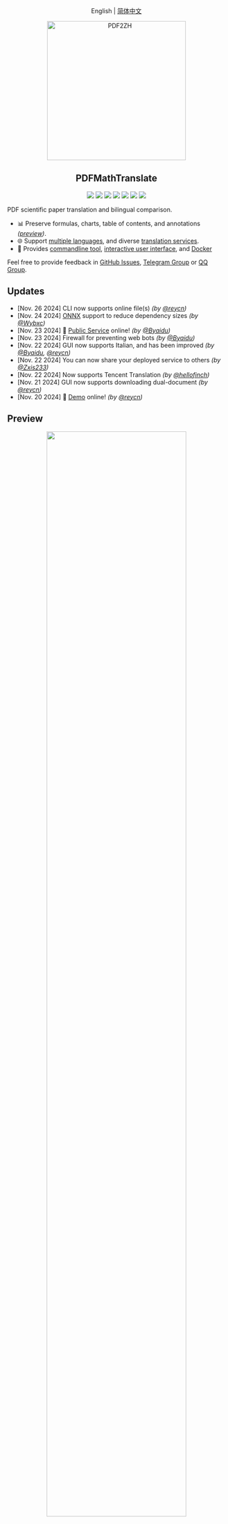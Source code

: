 <div align="center">

English | [简体中文](README_zh-CN.md)

<img src="./docs/images/banner.png" width="320px"  alt="PDF2ZH"/>  

<h2 id="title">PDFMathTranslate</h2>

<p>
  <!-- PyPI -->
  <a href="https://pypi.org/project/pdf2zh/">
    <img src="https://img.shields.io/pypi/v/pdf2zh"></a>
  <a href="https://pepy.tech/projects/pdf2zh">
    <img src="https://static.pepy.tech/badge/pdf2zh"></a>
  <a href="https://hub.docker.com/repository/docker/byaidu/pdf2zh">
    <img src="https://img.shields.io/docker/pulls/byaidu/pdf2zh"></a>
  <!-- License -->
  <a href="./LICENSE">
    <img src="https://img.shields.io/github/license/Byaidu/PDFMathTranslate"></a>
  <a href="https://huggingface.co/spaces/reycn/PDFMathTranslate-Docker">
    <img src="https://img.shields.io/badge/%F0%9F%A4%97-Online%20Demo-FF9E0D"></a>
  <a href="https://github.com/Byaidu/PDFMathTranslate/pulls">
    <img src="https://img.shields.io/badge/contributions-welcome-green"></a>
  <a href="https://t.me/+Z9_SgnxmsmA5NzBl">
    <img src="https://img.shields.io/badge/Telegram-2CA5E0?style=flat-squeare&logo=telegram&logoColor=white"></a>
</p>

</div>

PDF scientific paper translation and bilingual comparison.

- 📊 Preserve formulas, charts, table of contents, and annotations *([preview](#preview))*.
- 🌐 Support [multiple languages](#language), and diverse [translation services](#services).
- 🤖 Provides [commandline tool](#usage), [interactive user interface](#gui), and [Docker](#docker)

Feel free to provide feedback in [GitHub Issues](https://github.com/Byaidu/PDFMathTranslate/issues), [Telegram Group](https://t.me/+Z9_SgnxmsmA5NzBl) or [QQ Group](https://qm.qq.com/q/DixZCxQej0).

<h2 id="updates">Updates</h2>

- [Nov. 26 2024] CLI now supports online file(s) *(by [@reycn](https://github.com/reycn))*  
- [Nov. 24 2024] [ONNX](https://github.com/onnx/onnx) support to reduce dependency sizes *(by [@Wybxc](https://github.com/Wybxc))*  
- [Nov. 23 2024] 🌟 [Public Service](#demo)  online! *(by [@Byaidu](https://github.com/Byaidu))*  
- [Nov. 23 2024] Firewall for preventing web bots *(by [@Byaidu](https://github.com/Byaidu))*  
- [Nov. 22 2024] GUI now supports Italian, and has been improved *(by [@Byaidu](https://github.com/Byaidu), [@reycn](https://github.com/reycn))*  
- [Nov. 22 2024] You can now share your deployed service to others *(by [@Zxis233](https://github.com/Zxis233))*  
- [Nov. 22 2024] Now supports Tencent Translation *(by [@hellofinch](https://github.com/hellofinch))*  
- [Nov. 21 2024] GUI now supports downloading dual-document *(by [@reycn](https://github.com/reycn))*  
- [Nov. 20 2024] 🌟 [Demo](#demo)  online! *(by [@reycn](https://github.com/reycn))*  

<h2 id="preview">Preview</h2>

<div align="center">
<img src="./docs/images/preview.gif" width="80%"/>
</div>

<h2 id="demo">Public Service 🌟</h2>

### Free Service (<https://pdf2zh.com/>)

You can try our [public service](https://pdf2zh.com/) online without installation.  

### Hugging Face Demo

You can try [our demo on HuggingFace](https://huggingface.co/spaces/reycn/PDFMathTranslate-Docker) without installation.
Note that the computing resources of the demo are limited, so please avoid abusing them.

<h2 id="install">Installation and Usage</h2>

We provide four methods for using this project: [Commandline](#cmd), [Portable](#portable), [GUI](#gui), and [Docker](#docker).

<h3 id="cmd">Method I. Commandline</h3>

  1. Python installed (3.8 <= version <= 3.12)
  2. Install our package:

      ```bash
      pip install pdf2zh
      ```

  3. Execute translation, files generated in [current working directory](https://chatgpt.com/share/6745ed36-9acc-800e-8a90-59204bd13444):

      ```bash
      pdf2zh document.pdf
      ```

<h3 id="portable">Method II. Portable</h3>

No need to pre-install Python environment

Download [setup.bat](https://raw.githubusercontent.com/Byaidu/PDFMathTranslate/refs/heads/main/setup.bat) and double-click to run

<h3 id="gui">Method III. GUI</h3>

1. Python installed (3.8 <= version <= 3.12)
2. Install our package:

      ```bash
      pip install pdf2zh
      ```

3. Start using in browser:

      ```bash
      pdf2zh -i
      ```

4. If your browswer has not been started automatically, goto

    ```bash
    http://localhost:7860/
    ```

    <img src="./docs/images/gui.gif" width="500"/>

See [documentation for GUI](./docs/README_GUI.md) for more details.

<h3 id="docker">Method IV. Docker</h3>

1. Pull and run:

    ```bash
    docker pull byaidu/pdf2zh
    docker run -d -p 7860:7860 byaidu/pdf2zh
    ```

2. Open in browser:

    ```
    http://localhost:7860/
    ```

For docker deployment on cloud service:

<div>
<a href="https://www.heroku.com/deploy?template=https://github.com/Byaidu/PDFMathTranslate">
  <img src="https://www.herokucdn.com/deploy/button.svg" alt="Deploy" height="26"></a>
<a href="https://render.com/deploy">
  <img src="https://render.com/images/deploy-to-render-button.svg" alt="Deploy to Koyeb" height="26"></a>
<a href="https://zeabur.com/templates/5FQIGX?referralCode=reycn">
  <img src="https://zeabur.com/button.svg" alt="Deploy on Zeabur" height="26"></a>
<a href="https://app.koyeb.com/deploy?type=git&builder=buildpack&repository=github.com/Byaidu/PDFMathTranslate&branch=main&name=pdf-math-translate">
  <img src="https://www.koyeb.com/static/images/deploy/button.svg" alt="Deploy to Koyeb" height="26"></a>
</div>

<h2 id="usage">Advanced Options</h2>

Execute the translation command in the command line to generate the translated document `example-mono.pdf` and the bilingual document `example-dual.pdf` in the current working directory. Use Google as the default translation service.

<img src="./docs/images/cmd.explained.png" width="580px"  alt="cmd"/>  

In the following table, we list all advanced options for reference:

| Option    | Function | Example |
| -------- | ------- |------- |
| files | Local files |  `pdf2zh ~/local.pdf` |
| links | Online files |  `pdf2zh http://arxiv.org/paper.pdf` |
| `-i`  | [Enter GUI](#gui) |  `pdf2zh -i` |
| `-p`  | [Partial document translation](#partial) |  `pdf2zh example.pdf -p 1` |
| `-li` | [Source language](#languages) |  `pdf2zh example.pdf -li en` |
| `-lo` | [Target language](#languages) |  `pdf2zh example.pdf -lo zh` |
| `-s`  | [Translation service](#services) |  `pdf2zh example.pdf -s deepl` |
| `-t`  | [Multi-threads](#threads) | `pdf2zh example.pdf -t 1` |
| `-o`  | Output dir | `pdf2zh example.pdf -o output` |
| `-f`, `-c` | [Exceptions](#exceptions) | `pdf2zh example.pdf -f "(MS.*)"` |
| `--share` | get gradio public link | `pdf2zh -i --share` |

<h3 id="partial">Full / partial document translation</h3>

- Entire document

  ```bash
  pdf2zh example.pdf
  ```

- Part of the document

  ```bash
  pdf2zh example.pdf -p 1-3,5
  ```

<h3 id="language">Specify source and target languages</h3>

See [Google Languages Codes](https://developers.google.com/admin-sdk/directory/v1/languages), [DeepL Languages Codes](https://developers.deepl.com/docs/resources/supported-languages)

```bash
pdf2zh example.pdf -li en -lo ja
```

<h3 id="services">Translate with Different Services</h3>

The table below outlines the required [environment variables](https://chatgpt.com/share/6734a83d-9d48-800e-8a46-f57ca6e8bcb4) for each translation service. Make sure to set them before using the respective service.

|**Translator**|**Service**|**Environment Variables**|**Default Values**|**Notes**|
|-|-|-|-|-|
|**Google (Default)**|`google`|None|N/A|None|
|**Bing**|`bing`|None|N/A|None|
|**DeepL**|`deepl`|`DEEPL_SERVER_URL`,`DEEPL_AUTH_KEY`|`https://api.deepl.com`, `[Your Key]`|See [DeepL](https://support.deepl.com/hc/en-us/articles/360020695820-API-Key-for-DeepL-s-API)|
|**DeepLX**|`deeplx`|`DEEPLX_ENDPOINT`|`https://api.deepl.com/translate`|See [DeepLX](https://github.com/OwO-Network/DeepLX)|
|**Ollama**|`ollama`|`OLLAMA_HOST`, `OLLAMA_MODEL`|`http://127.0.0.1:11434`, `gemma2`|See [Ollama](https://github.com/ollama/ollama)|
|**OpenAI**|`openai`|`OPENAI_BASE_URL`, `OPENAI_API_KEY`, `OPENAI_MODEL`|`https://api.openai.com/v1`, `[Your Key]`, `gpt-4o-mini`|See [OpenAI](https://platform.openai.com/docs/overview)|
|**AzureOpenAI**|`azure-openai`|`AZURE_OPENAI_BASE_URL`, `AZURE_OPENAI_API_KEY`, `AZURE_OPENAI_MODEL`|`[Your Endpoint]`, `[Your Key]`, `gpt-4o-mini`|See [Azure OpenAI](https://learn.microsoft.com/zh-cn/azure/ai-services/openai/chatgpt-quickstart?tabs=command-line%2Cjavascript-keyless%2Ctypescript-keyless%2Cpython&pivots=programming-language-python)|
|**Zhipu**|`zhipu`|`ZHIPU_API_KEY`, `ZHIPU_MODEL`|`[Your Key]`, `glm-4-flash`|See [Zhipu](https://open.bigmodel.cn/dev/api/thirdparty-frame/openai-sdk)|
|**Silicon**|`silicon`|`SILICON_API_KEY`, `SILICON_MODEL`|`[Your Key]`, `Qwen/Qwen2.5-7B-Instruct`|See [SiliconCloud](https://docs.siliconflow.cn/quickstart)|
|**Azure**|`azure`|`AZURE_ENDPOINT`, `AZURE_API_KEY`|`https://api.translator.azure.cn`, `[Your Key]`|See [Azure](https://docs.azure.cn/en-us/ai-services/translator/text-translation-overview)|
|**Tencent**|`tencent`|`TENCENTCLOUD_SECRET_ID`, `TENCENTCLOUD_SECRET_KEY`|`[Your ID]`, `[Your Key]`|See [Tencent](https://www.tencentcloud.com/products/tmt?from_qcintl=122110104)|

Use `-s service` or `-s service:model` to specify service:

```bash
pdf2zh example.pdf -s openai:gpt-4o-mini
```

Or specify model with environment variables:

```bash
set OPENAI_MODEL=gpt-4o-mini
pdf2zh example.pdf -s openai
```

<h3 id="exceptions">Translate wih exceptions</h3>

Use regex to specify formula fonts and characters that need to be preserved:

```bash
pdf2zh example.pdf -f "(CM[^RT].*|MS.*|.*Ital)" -c "(\(|\||\)|\+|=|\d|[\u0080-\ufaff])"
```

Preserve `Latex`, `Mono`, `Code`, `Italic`, `Symbol` and `Math` fonts by default:

```bash
pdf2zh example.pdf -f "(CM[^R]|(MS|XY|MT|BL|RM|EU|LA|RS)[A-Z]|LINE|LCIRCLE|TeX-|rsfs|txsy|wasy|stmary|.*Mono|.*Code|.*Ital|.*Sym|.*Math)"
```

<h3 id="threads">Specify threads</h3>

Use `-t` to specify how many threads to use in translation:

```bash
pdf2zh example.pdf -t 1
```

<h2 id="todo">API</h2>

### Python

```python
from pdf2zh import translate, translate_stream

params = {"lang_in": "en", "lang_out": "zh", "service": "google", "thread": 4}
file_mono, file_dual = translate(files=["example.pdf"], **params)[0]
with open("example.pdf", "rb") as f:
    stream_mono, stream_dual = translate_stream(stream=f.read(), **params)
```

### HTTP

```bash
pip install pdf2zh[backend]
pdf2zh --flask
pdf2zh --celery worker
```

```bash
curl http://localhost:11008/v1/translate -F "file=@example.pdf" -F "data={\"lang_in\":\"en\",\"l
ang_out\":\"zh\",\"service\":\"google\",\"thread\":4}"
{"id":"d9894125-2f4e-45ea-9d93-1a9068d2045a"}

curl http://localhost:11008/v1/translate/d9894125-2f4e-45ea-9d93-1a9068d2045a
{"info":{"n":13,"total":506},"state":"PROGRESS"}

curl http://localhost:11008/v1/translate/d9894125-2f4e-45ea-9d93-1a9068d2045a
{"state":"SUCCESS"}

curl http://localhost:11008/v1/translate/d9894125-2f4e-45ea-9d93-1a9068d2045a/mono --output example-mono.pdf

curl http://localhost:11008/v1/translate/d9894125-2f4e-45ea-9d93-1a9068d2045a/dual --output example-dual.pdf

curl http://localhost:11008/v1/translate/d9894125-2f4e-45ea-9d93-1a9068d2045a -X DELETE
```

<h2 id="todo">TODO</h2>

- [ ] Parse layout with DocLayNet based models, [PaddleX](https://github.com/PaddlePaddle/PaddleX/blob/17cc27ac3842e7880ca4aad92358d3ef8555429a/paddlex/repo_apis/PaddleDetection_api/object_det/official_categories.py#L81), [PaperMage](https://github.com/allenai/papermage/blob/9cd4bb48cbedab45d0f7a455711438f1632abebe/README.md?plain=1#L102), [SAM2](https://github.com/facebookresearch/sam2)

- [ ] Fix page rotation, table of contents, format of lists

- [ ] Fix pixel formula in old papers

- [ ] Async retry except KeyboardInterrupt

- [ ] Knuth–Plass algorithm for western languages

- [ ] Support non-PDF/A files

- [ ] Plugins of [Zotero](https://github.com/zotero/zotero) and [Obsidian](https://github.com/obsidianmd/obsidian-releases)

<h2 id="acknowledgement">Acknowledgements</h2>

- Document merging: [PyMuPDF](https://github.com/pymupdf/PyMuPDF)

- Document parsing: [Pdfminer.six](https://github.com/pdfminer/pdfminer.six)

- Document extraction: [MinerU](https://github.com/opendatalab/MinerU)

- Multi-threaded translation: [MathTranslate](https://github.com/SUSYUSTC/MathTranslate)

- Layout parsing: [DocLayout-YOLO](https://github.com/opendatalab/DocLayout-YOLO)

- Document standard: [PDF Explained](https://zxyle.github.io/PDF-Explained/), [PDF Cheat Sheets](https://pdfa.org/resource/pdf-cheat-sheets/)

- Multilingual Font: [Go Noto Universal](https://github.com/satbyy/go-noto-universal)

<h2 id="contrib">Contributors</h2>

<a href="https://github.com/Byaidu/PDFMathTranslate/graphs/contributors">
  <img src="https://opencollective.com/PDFMathTranslate/contributors.svg?width=890&button=false" />
</a>

![Alt](https://repobeats.axiom.co/api/embed/dfa7583da5332a11468d686fbd29b92320a6a869.svg "Repobeats analytics image")

<h2 id="star_hist">Star History</h2>

<a href="https://star-history.com/#Byaidu/PDFMathTranslate&Date">
 <picture>
   <source media="(prefers-color-scheme: dark)" srcset="https://api.star-history.com/svg?repos=Byaidu/PDFMathTranslate&type=Date&theme=dark" />
   <source media="(prefers-color-scheme: light)" srcset="https://api.star-history.com/svg?repos=Byaidu/PDFMathTranslate&type=Date" />
   <img alt="Star History Chart" src="https://api.star-history.com/svg?repos=Byaidu/PDFMathTranslate&type=Date"/>
 </picture>
</a>
